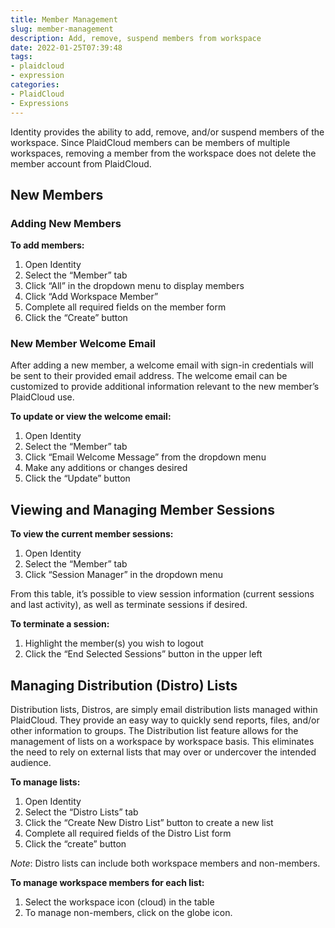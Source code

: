 ```yaml
---
title: Member Management
slug: member-management
description: Add, remove, suspend members from workspace
date: 2022-01-25T07:39:48
tags:
- plaidcloud
- expression
categories:
- PlaidCloud
- Expressions
---
```



Identity provides the ability to add, remove, and/or suspend members of the workspace. Since PlaidCloud members can be members of multiple workspaces, removing a member from the workspace does not delete the member account from PlaidCloud.



## New Members


### Adding New Members


**To add members:**


1. Open Identity
2. Select the “Member” tab
3. Click “All” in the dropdown menu to display members
4. Click “Add Workspace Member”
5. Complete all required fields on the member form
6. Click the “Create” button

### New Member Welcome Email


After adding a new member, a welcome email with sign-in credentials will be sent to their provided email address. The welcome email can be customized to provide additional information relevant to the new member’s PlaidCloud use.



**To update or view the welcome email:**


1. Open Identity
2. Select the “Member” tab
3. Click “Email Welcome Message” from the dropdown menu
4. Make any additions or changes desired
5. Click the “Update” button

## Viewing and Managing Member Sessions


**To view the current member sessions:**


1. Open Identity
2. Select the “Member” tab
3. Click “Session Manager” in the dropdown menu

From this table, it’s possible to view session information (current sessions and last activity), as well as terminate sessions if desired.



**To terminate a session:**


1. Highlight the member(s) you wish to logout
2. Click the “End Selected Sessions” button in the upper left

## Managing Distribution (Distro) Lists


Distribution lists, Distros, are simply email distribution lists managed within PlaidCloud. They provide an easy way to quickly send reports, files, and/or other information to groups. The Distribution list feature allows for the management of lists on a workspace by workspace basis. This eliminates the need to rely on external lists that may over or undercover the intended audience.



**To manage lists:**


1. Open Identity
2. Select the “Distro Lists” tab
3. Click the “Create New Distro List” button to create a new list
4. Complete all required fields of the Distro List form
5. Click the “create” button

*Note*: Distro lists can include both workspace members and non-members.



**To manage workspace members for each list:**


1. Select the workspace icon (cloud) in the table
2. To manage non-members, click on the globe icon.
